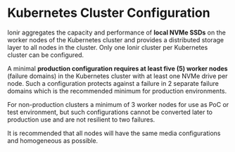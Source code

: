 # Kubernetes Cluster Configuration

Ionir aggregates the capacity and performance of **local NVMe SSDs** on the worker nodes of the Kubernetes cluster and provides a distributed storage layer to all nodes in the cluster. Only one Ionir cluster per Kubernetes cluster can be configured.

A minimal **production configuration requires at least five (5) worker nodes** (failure domains) in the Kubernetes cluster with at least one NVMe drive per node. Such a configuration protects against a failure in 2 separate failure domains which is the recommended minimum for production environments.

For non-production clusters a minimum of 3 worker nodes for use as PoC or test environment, but such configurations cannot be converted later to production use and are not resilient to two failures.

It is recommended that all nodes will have the same media configurations and homogeneous as possible.&#x20;
